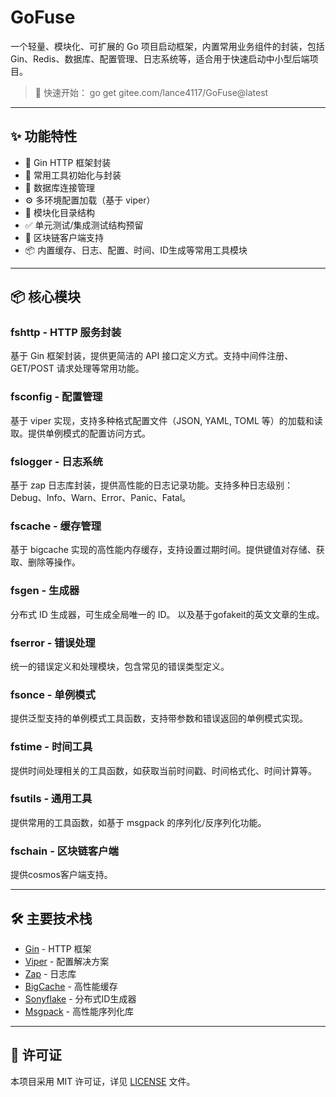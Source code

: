 # GoFuse

一个轻量、模块化、可扩展的 Go 项目启动框架，内置常用业务组件的封装，包括 Gin、Redis、数据库、配置管理、日志系统等，适合用于快速启动中小型后端项目。

> 🚀 快速开始： go get gitee.com/lance4117/GoFuse@latest

---

## ✨ 功能特性

- 🔧 Gin HTTP 框架封装
- 🧱 常用工具初始化与封装
- 💾 数据库连接管理
- ⚙️ 多环境配置加载（基于 viper）
- 📜 模块化目录结构
- ✅ 单元测试/集成测试结构预留
- 🔗 区块链客户端支持
- 📦 内置缓存、日志、配置、时间、ID生成等常用工具模块

---

## 📦 核心模块

### fshttp - HTTP 服务封装

基于 Gin 框架封装，提供更简洁的 API 接口定义方式。支持中间件注册、GET/POST 请求处理等常用功能。

### fsconfig - 配置管理

基于 viper 实现，支持多种格式配置文件（JSON, YAML, TOML 等）的加载和读取。提供单例模式的配置访问方式。

### fslogger - 日志系统

基于 zap 日志库封装，提供高性能的日志记录功能。支持多种日志级别：Debug、Info、Warn、Error、Panic、Fatal。

### fscache - 缓存管理

基于 bigcache 实现的高性能内存缓存，支持设置过期时间。提供键值对存储、获取、删除等操作。

### fsgen - 生成器

分布式 ID 生成器，可生成全局唯一的 ID。
以及基于gofakeit的英文文章的生成。

### fserror - 错误处理

统一的错误定义和处理模块，包含常见的错误类型定义。

### fsonce - 单例模式

提供泛型支持的单例模式工具函数，支持带参数和错误返回的单例模式实现。

### fstime - 时间工具

提供时间处理相关的工具函数，如获取当前时间戳、时间格式化、时间计算等。

### fsutils - 通用工具

提供常用的工具函数，如基于 msgpack 的序列化/反序列化功能。

### fschain - 区块链客户端

提供cosmos客户端支持。

---

## 🛠️ 主要技术栈

- [Gin](https://github.com/gin-gonic/gin) - HTTP 框架
- [Viper](https://github.com/spf13/viper) - 配置解决方案
- [Zap](https://github.com/uber-go/zap) - 日志库
- [BigCache](https://github.com/allegro/bigcache) - 高性能缓存
- [Sonyflake](https://github.com/sony/sonyflake) - 分布式ID生成器
- [Msgpack](https://github.com/vmihailenco/msgpack) - 高性能序列化库

---

## 📄 许可证

本项目采用 MIT 许可证，详见 [LICENSE](LICENSE) 文件。